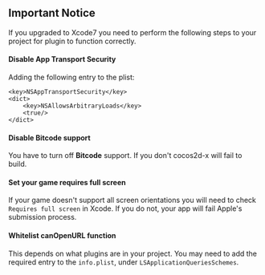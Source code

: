 ## Important Notice
If you upgraded to Xcode7 you need to perform the following steps to your project for plugin to function correctly.

#### Disable App Transport Security
Adding the following entry to the plist:
```
<key>NSAppTransportSecurity</key>
<dict>
    <key>NSAllowsArbitraryLoads</key>
    <true/>
</dict>
```


#### Disable Bitcode support
You have to turn off __Bitcode__ support. If you don't cocos2d-x will fail to build.


#### Set your game requires full screen
If your game doesn't support all screen orientations you will need to check `Requires full screen` in Xcode. If you do not, your app will fail Apple's submission process.


#### Whitelist canOpenURL function
This depends on what plugins are in your project. You may need to add the required entry to the `info.plist`, under `LSApplicationQueriesSchemes`.
